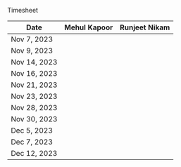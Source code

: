 Timesheet

| Date        |   Mehul Kapoor  |  Runjeet Nikam   |
|-------------|-----------------|------------------|
| Nov 7, 2023 |                 |                  |
| Nov 9, 2023 |                 |                  |
| Nov 14, 2023|                 |                  |
| Nov 16, 2023|                 |                  |
| Nov 21, 2023|                 |                  |
| Nov 23, 2023|                 |                  |
| Nov 28, 2023|                 |                  |
| Nov 30, 2023|                 |                  |
| Dec 5, 2023 |                 |                  |
| Dec 7, 2023 |                 |                  |
| Dec 12, 2023|                 |                  |
